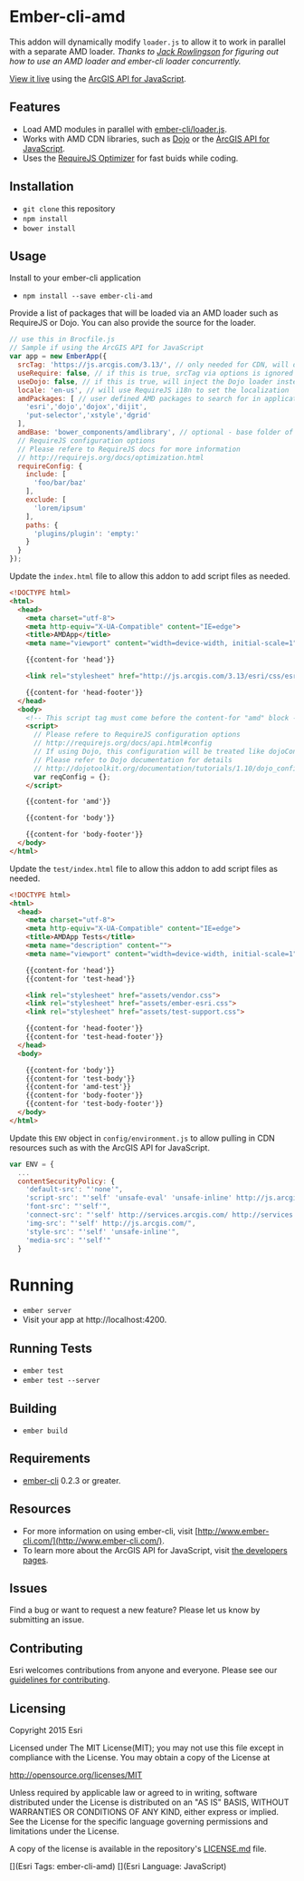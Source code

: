 # Ember-cli-amd

This addon will dynamically modify `loader.js` to allow it to work in parallel with a separate AMD loader.
*Thanks to [Jack Rowlingson](https://github.com/jrowlingson) for figuring out how to use an AMD loader and ember-cli loader concurrently.*

[View it live](http://esri.github.io/ember-cli-amd/) using the [ArcGIS API for JavaScript](https://developers.arcgis.com/javascript/).

## Features
* Load AMD modules in parallel with [ember-cli/loader.js](https://github.com/ember-cli/loader.js).
* Works with AMD CDN libraries, such as [Dojo](https://dojotoolkit.org/download/) or the [ArcGIS API for JavaScript](https://developers.arcgis.com/javascript/).
* Uses the [RequireJS Optimizer](http://requirejs.org/docs/optimization.html) for fast buids while coding.

## Installation

* `git clone` this repository
* `npm install`
* `bower install`

## Usage

Install to your ember-cli application

* `npm install --save ember-cli-amd`

Provide a list of packages that will be loaded via an AMD loader such as RequireJS or Dojo. You can also provide the source for the loader.
```javascript
// use this in Brocfile.js
// Sample if using the ArcGIS API for JavaScript
var app = new EmberApp({
  srcTag: 'https://js.arcgis.com/3.13/', // only needed for CDN, will default to 'built.js' if useRequire = true
  useRequire: false, // if this is true, srcTag via options is ignored
  useDojo: false, // if this is true, will inject the Dojo loader instead of RequireJS
  locale: 'en-us', // will use RequireJS i18n to set the localization
  amdPackages: [ // user defined AMD packages to search for in application
    'esri','dojo','dojox','dijit',
    'put-selector','xstyle','dgrid'
  ],
  amdBase: 'bower_components/amdlibrary', // optional - base folder of AMD library
  // RequireJS configuration options
  // Please refere to RequireJS docs for more information
  // http://requirejs.org/docs/optimization.html
  requireConfig: {
    include: [
      'foo/bar/baz'
    ],
    exclude: [
      'lorem/ipsum'
    ],
    paths: {
      'plugins/plugin': 'empty:'
    }
  }
});
```

Update the `index.html` file to allow this addon to add script files as needed.
```html
<!DOCTYPE html>
<html>
  <head>
    <meta charset="utf-8">
    <meta http-equiv="X-UA-Compatible" content="IE=edge">
    <title>AMDApp</title>
    <meta name="viewport" content="width=device-width, initial-scale=1">

    {{content-for 'head'}}

    <link rel="stylesheet" href="http://js.arcgis.com/3.13/esri/css/esri.css">

    {{content-for 'head-footer'}}
  </head>
  <body>
    <!-- This script tag must come before the content-for "amd" block -->
    <script>
      // Please refere to RequireJS configuration options
      // http://requirejs.org/docs/api.html#config
      // If using Dojo, this configuration will be treated like dojoConfig.
      // Please refer to Dojo documentation for details
      // http://dojotoolkit.org/documentation/tutorials/1.10/dojo_config/
      var reqConfig = {};
    </script>

    {{content-for 'amd'}}

    {{content-for 'body'}}

    {{content-for 'body-footer'}}
  </body>
</html>
```

Update the `test/index.html` file to allow this addon to add script files as needed.
```html
<!DOCTYPE html>
<html>
  <head>
    <meta charset="utf-8">
    <meta http-equiv="X-UA-Compatible" content="IE=edge">
    <title>AMDApp Tests</title>
    <meta name="description" content="">
    <meta name="viewport" content="width=device-width, initial-scale=1">

    {{content-for 'head'}}
    {{content-for 'test-head'}}

    <link rel="stylesheet" href="assets/vendor.css">
    <link rel="stylesheet" href="assets/ember-esri.css">
    <link rel="stylesheet" href="assets/test-support.css">

    {{content-for 'head-footer'}}
    {{content-for 'test-head-footer'}}
  </head>
  <body>

    {{content-for 'body'}}
    {{content-for 'test-body'}}
    {{content-for 'amd-test'}}
    {{content-for 'body-footer'}}
    {{content-for 'test-body-footer'}}
  </body>
</html>
```

Update this `ENV` object in `config/environment.js` to allow pulling in CDN resources such as with the ArcGIS API for JavaScript.
```javascript
var ENV = {
  ...
  contentSecurityPolicy: {
    'default-src': "'none'",
    'script-src': "'self' 'unsafe-eval' 'unsafe-inline' http://js.arcgis.com/ https://js.arcgis.com/",
    'font-src': "'self'",
    'connect-src': "'self' http://services.arcgis.com/ http://services.arcgisonline.com/",
    'img-src': "'self' http://js.arcgis.com/",
    'style-src': "'self' 'unsafe-inline'",
    'media-src': "'self'"
  }
```

# Running

* `ember server`
* Visit your app at http://localhost:4200.

## Running Tests

* `ember test`
* `ember test --server`

## Building

* `ember build`

## Requirements
* [ember-cli](http://www.ember-cli.com/) 0.2.3 or greater.

## Resources
* For more information on using ember-cli, visit [http://www.ember-cli.com/](http://www.ember-cli.com/).
* To learn more about the ArcGIS API for JavaScript, visit [the developers pages](https://developers.arcgis.com/javascript/).

## Issues

Find a bug or want to request a new feature?  Please let us know by submitting an issue.

## Contributing

Esri welcomes contributions from anyone and everyone. Please see our [guidelines for contributing](https://github.com/esri/contributing).

## Licensing
Copyright 2015 Esri

Licensed under The MIT License(MIT);
you may not use this file except in compliance with the License.
You may obtain a copy of the License at

   http://opensource.org/licenses/MIT

Unless required by applicable law or agreed to in writing, software
distributed under the License is distributed on an "AS IS" BASIS,
WITHOUT WARRANTIES OR CONDITIONS OF ANY KIND, either express or implied.
See the License for the specific language governing permissions and
limitations under the License.

A copy of the license is available in the repository's [LICENSE.md](LICENSE.md) file.

[](Esri Tags: ember-cli-amd)
[](Esri Language: JavaScript)​
